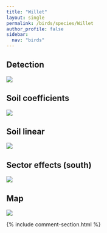 ```yaml
---
title: "Willet"
layout: single
permalink: /birds/species/Willet
author_profile: false
sidebar:
  nav: "birds"
---
```


<h2>Detection</h2>

<img src="https://beallen.github.io/DevelopmentWebsite/assets/images/birds/Willet/det.jpg">

<h2>Soil coefficients</h2>

<img src="https://beallen.github.io/DevelopmentWebsite/assets/images/birds/Willet/soilhf.jpg">

<h2>Soil linear</h2>

<img src="https://beallen.github.io/DevelopmentWebsite/assets/images/birds/Willet/lin-south.jpg">

<h2>Sector effects (south)</h2>

<img src="https://beallen.github.io/DevelopmentWebsite/assets/images/birds/Willet/sector-south.jpg">

<h2>Map</h2>

<img src="https://beallen.github.io/DevelopmentWebsite/assets/images/birds/Willet/map.jpg">

{% include comment-section.html %}
